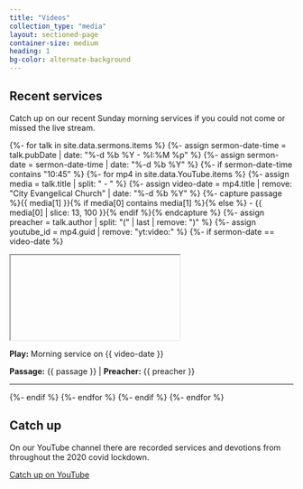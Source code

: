 ```yaml
---
title: "Videos"
collection_type: "media"
layout: sectioned-page
container-size: medium
heading: 1
bg-color: alternate-background
---
```


## Recent services

Catch up on our recent Sunday morning services if you could not come or missed the live stream.

{%- for talk in site.data.sermons.items %}
{%- assign sermon-date-time = talk.pubDate | date: "%-d %b %Y - %I:%M %p" %}
{%- assign sermon-date = sermon-date-time | date: "%-d %b %Y" %}
{%- if sermon-date-time contains "10:45" %}
{%- for mp4 in site.data.YouTube.items %}
{%- assign media = talk.title | split: " - " %}
{%- assign video-date = mp4.title | remove: "City Evangelical Church" | date: "%-d %b %Y" %}
{%- capture passage %}{{ media[1] }}{% if media[0] contains media[1] %}{% else %} - {{ media[0] | slice: 13, 100 }}{% endif %}{% endcapture %}
{%- assign preacher = talk.author | split: "(" | last | remove: ")" %}
{%- assign youtube_id = mp4.guid | remove: "yt:video:" %}
{%- if sermon-date == video-date %}
<div class="flex-row padding-top">
  <div class="flex-tiny ty-two-thirds">
    <div class="icontain">
      <iframe class="lozad"
              id="video-{{ youtube_id }}"
              title="City Evangelical Church morning service on {{ video-date }}" 
              data-src="https://www.youtube-nocookie.com/embed/{{ youtube_id }}" allowfullscreen>
      </iframe>
    </div>
  </div>
  <div class="flex-tiny ty-one-third">
    <a id="play-video-{{ youtube_id }}">
      <p><strong>Play:</strong> Morning service on {{ video-date }}</p>
    </a>
  </div>
  <div class="flex-small sm-one-third">
    <p><strong>Passage:</strong> {{ passage }} | <strong>Preacher:</strong> {{ preacher }}</p>
  </div>
</div>
<hr>
<script>
  $('#play-video-{{ youtube_id }}').on('click', function(e) {
    var $video = $('#video-{{ youtube_id }}');
    src = $video.attr('src');
    $video.attr('src', src + '?autoplay=1&mute=1');
  });
</script>
{%- endif %}
{%- endfor %}
{%- endif %}
{%- endfor %}

## Catch up

On our YouTube channel there are recorded services and devotions from throughout the 2020 covid lockdown.

<a class="button secondary-button" href="https://www.youtube.com/channel/UCALb0SwFaFdPY2gwOesvb_g"> Catch up on YouTube</button>

